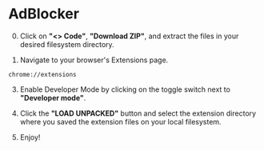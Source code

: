 # AdBlocker

0. Click on **"<> Code"**, **"Download ZIP"**, and extract the files in your desired filesystem directory.

1. Navigate to your browser's Extensions page.
```
chrome://extensions
```

3. Enable Developer Mode by clicking on the toggle switch next to **"Developer mode"**.

4. Click the **"LOAD UNPACKED"** button and select the extension directory where you saved the extension files on your local filesystem.

5. Enjoy!
